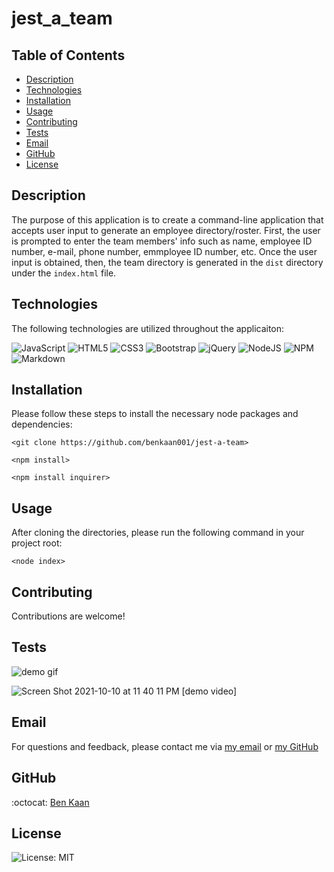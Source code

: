 # jest_a_team

  ## Table of Contents

  * [Description](#description)
  * [Technologies](#technologies)
  * [Installation](#installation)
  * [Usage](#usage)
  * [Contributing](#contributing)
  * [Tests](#tests)
  * [Email](#email)
  * [GitHub](#GitHub)
  * [License](#license)

  ## Description
  
  The purpose of this application is to create a command-line application that accepts user input to generate an employee directory/roster. First, the user is prompted to enter the team members' info such as name, employee ID number, e-mail, phone number, emmployee ID number, etc. Once the user input is obtained, then, the team directory is generated in the `dist` directory under the `index.html` file.

  ## Technologies 

  The following technologies are utilized throughout the applicaiton:

  ![JavaScript](https://img.shields.io/badge/javascript-%23323330.svg?style=for-the-badge&logo=javascript&logoColor=%23F7DF1E)
  ![HTML5](https://img.shields.io/badge/html5-%23E34F26.svg?style=for-the-badge&logo=html5&logoColor=white)
  ![CSS3](https://img.shields.io/badge/css3-%231572B6.svg?style=for-the-badge&logo=css3&logoColor=white)
  ![Bootstrap](https://img.shields.io/badge/bootstrap-%23563D7C.svg?style=for-the-badge&logo=bootstrap&logoColor=white)
  ![jQuery](https://img.shields.io/badge/jquery-%230769AD.svg?style=for-the-badge&logo=jquery&logoColor=white)
  ![NodeJS](https://img.shields.io/badge/node.js-6DA55F?style=for-the-badge&logo=node.js&logoColor=white)
  ![NPM](https://img.shields.io/badge/NPM-%23000000.svg?style=for-the-badge&logo=npm&logoColor=white)
  ![Markdown](https://img.shields.io/badge/markdown-%23000000.svg?style=for-the-badge&logo=markdown&logoColor=white)




  ## Installation

  Please follow these steps to install the necessary node packages and dependencies:

  `<git clone https://github.com/benkaan001/jest-a-team>` 

  `<npm install> `

  `<npm install inquirer> `
  


  ## Usage
  
  After cloning the directories, please run the following command in your project root:

 `<node index> `
 

  ## Contributing
  
  Contributions are welcome!
  

  ## Tests

  ![demo gif](https://github.com/benkaan001/jest-a-team/blob/main/jest-a-team.gif)

  
  ![Screen Shot 2021-10-10 at 11 40 11 PM](https://user-images.githubusercontent.com/88162275/136734168-5af7162c-b518-4a9e-a2ff-91bd90bcf029.png)
  [demo video] 


  ## Email

  For questions and feedback, please contact me via [my email](mailto:benkaan001@gmail.com) or [my GitHub](https://www.github.com/benkaan001)
  

  ## GitHub

  :octocat: [Ben Kaan](https://www.github.com/benkaan001)
  

  ## License

  
  ![License: MIT](https://img.shields.io/badge/License-MIT-yellow.svg)
